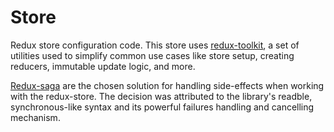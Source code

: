 # Store

Redux store configuration code. This store uses [redux-toolkit](https://redux-toolkit.js.org/), a set of utilities used to simplify common use cases like store setup, creating reducers, immutable update logic, and more.

[Redux-saga](https://redux-saga.js.org/) are the chosen solution for handling side-effects when working with the redux-store. The decision was attributed to the library's readble, synchronous-like syntax and its powerful failures handling and cancelling mechanism.
